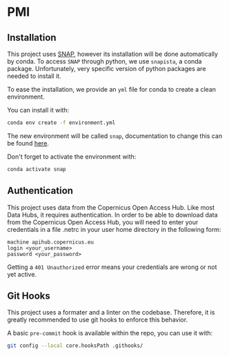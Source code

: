 # PMI 

## Installation


This project uses [SNAP](https://step.esa.int/main/download/snap-download/), however its installation will be done automatically by conda. 
To access `SNAP` through python, we use `snapista`, a conda package. 
Unfortunately, very specific version of python packages are needed to install it. 

To ease the installation, we provide an `yml` file for conda to create a clean environment.

You can install it with:

```bash
conda env create -f environment.yml
```
The new environment will be called `snap`, documentation to change this can be found [here](https://conda.io/projects/conda/en/latest/user-guide/tasks/manage-environments.html#creating-an-environment-from-an-environment-yml-file).

Don't forget to activate the environment with:
```bash
conda activate snap
```

## Authentication

This project uses data from the Copernicus Open Access Hub.
Like most Data Hubs, it requires authentication.
In order to be able to download data from the Copernicus Open Access Hub, you will need to enter your credentials in a file .netrc in your user home directory in the following form:

```
machine apihub.copernicus.eu
login <your_username>
password <your_password>
```

Getting a `401 Unauthorized` error means your credentials are wrong or not yet active.

## Git Hooks

This project uses a formater and a linter on the codebase.
Therefore, it is greatly recommended to use git hooks to enforce this behavior.

A basic `pre-commit` hook is available within the repo, you can use it with:

```bash
git config --local core.hooksPath .githooks/
```
